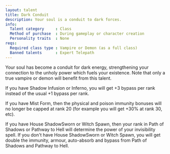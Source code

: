```yaml
---
layout: talent
title: Dark Conduit
description: Your soul is a conduit to dark forces.
info:
  Talent category     : Class
  Method of purchase  : During gameplay or character creation
  Personality traits  : None
reqs:
  Required class type : Vampire or Demon (as a full class)
  Banned talents      : Expert Telepath
---
```


Your soul has become a conduit for dark energy, strengthening your connection
to the unholy power which fuels your existence.  Note that only a true vampire
or demon will benefit from this talent.

If you have Shadow Infusion or Inferno, you will get +3 bypass per rank instead
of the usual +1 bypass per rank.

If you have Mist Form, then the physical and poison immunity bonuses will no
longer be capped at rank 20 (for example you will get +30% at rank 30, etc).

If you have House ShadowSworn or Witch Spawn, then your rank in Path of Shadows
or Pathway to Hell will determine the power of your invisibility spell.  If you
don't have House ShadowSworn or Witch Spawn, you will get double the immunity,
armour, auto-absorb and bypass from Path of Shadows and Pathway to Hell.

